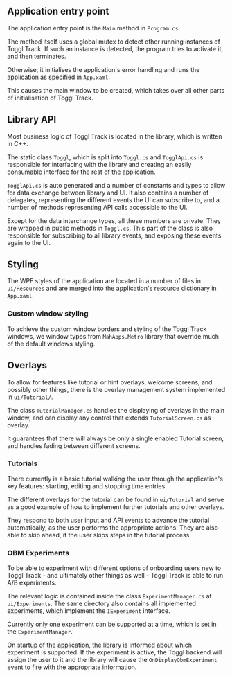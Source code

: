 

## Application entry point

The application entry point is the `Main` method in `Program.cs`.

The method itself uses a global mutex to detect other running instances of Toggl Track. If such an instance is detected, the program tries to activate it, and then terminates.

Otherwise, it initialises the application's error handling and runs the application as specified in `App.xaml`.

This causes the main window to be created, which takes over all other parts of initialisation of Toggl Track.


## Library API

Most business logic of Toggl Track is located in the library, which is written in C++.

The static class `Toggl`, which is split into `Toggl.cs` and `TogglApi.cs` is responsible for interfacing with the library and creating an easily consumable interface for the rest of the application.

`TogglApi.cs` is auto generated and a number of constants and types to allow for data exchange between library and UI. It also contains a number of delegates, representing the different events the UI can subscribe to, and a number of methods representing API calls accessible to the UI.

Except for the data interchange types, all these members are private. They are wrapped in public methods in `Toggl.cs`. This part of the class is also responsible for subscribing to all library events, and exposing these events again to the UI.


## Styling

The WPF styles of the application are located in a number of files in `ui/Resources` and are merged into the application's resource dictionary in `App.xaml`.

### Custom window styling

To achieve the custom window borders and styling of the Toggl Track windows, we window types from `MahApps.Metro` library that override much of the default windows styling.


## Overlays

To allow for features like tutorial or hint overlays, welcome screens, and possibly other things, there is the overlay management system implemented in `ui/Tutorial/`.

The class `TutorialManager.cs` handles the displaying of overlays in the main window, and can display any control that extends `TutorialScreen.cs` as overlay.

It guarantees that there will always be only a single enabled Tutorial screen, and handles fading between different screens.

### Tutorials

There currently is a basic tutorial walking the user through the application's key features: starting, editing and stopping time entries.

The different overlays for the tutorial can be found in `ui/Tutorial` and serve as a good example of how to implement further tutorials and other overlays.

They respond to both user input and API events to advance the tutorial automatically, as the user performs the appropriate actions. They are also able to skip ahead, if the user skips steps in the tutorial process.

### OBM Experiments

To be able to experiment with different options of onboarding users new to Toggl Track - and ultimately other things as well - Toggl Track is able to run A/B experiments.

The relevant logic is contained inside the class `ExperimentManager.cs` at `ui/Experiments`. The same directory also contains all implemented experiments, which implement the `IExperiment` interface.

Currently only one experiment can be supported at a time, which is set in the `ExperimentManager`.

On startup of the application, the library is informed about which experiment is supported. If the experiment is active, the Toggl backend will assign the user to it and the library will cause the `OnDisplayObmExperiment` event to fire with the appropriate information.